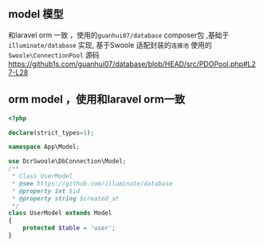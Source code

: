 ## model 模型

和laravel orm 一致 ，使用的`guanhui07/database` composer包 ,基础于 `illuminate/database` 实现, 基于Swoole 适配封装的`连接池`
使用的 `Swoole\ConnectionPool` 
源码 https://github1s.com/guanhui07/database/blob/HEAD/src/PDOPool.php#L27-L28


## orm model ，使用和laravel orm一致
```php
<?php

declare(strict_types=1);

namespace App\Model;

use DcrSwoole\DbConnection\Model;
/**
 * Class UserModel
 * @see https://github.com/illuminate/database
 * @property int $id
 * @property string $created_at
 */
class UserModel extends Model
{
    protected $table = 'user';
}


```

